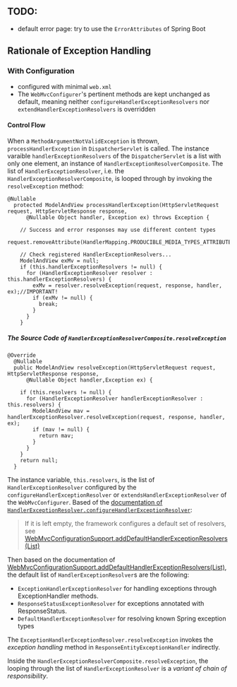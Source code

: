 ## TODO:
* default error page: try to use the `ErrorAttributes` of Spring Boot

## Rationale of Exception Handling
### With Configuration

* configured with minimal `web.xml`
* The `WebMvcConfigurer`'s pertinent methods are kept unchanged as default, meaning neither `configureHandlerExceptionResolvers` nor `extendHandlerExceptionResolvers` is overridden

#### Control Flow
When a `MethodArgumentNotValidException` is thrown, `processHandlerException` in `DispatcherServlet` is called. The instance varaible `handlerExceptionResolvers` of the `DispatcherServlet` is a list with only one element, an instance of `HandlerExceptionResolverComposite`. The list of `HandlerExceptionResolver`, i.e. the `HandlerExceptionResolverComposite`, is looped through by invoking the `resolveException` method:

```
@Nullable
  protected ModelAndView processHandlerException(HttpServletRequest request, HttpServletResponse response,
      @Nullable Object handler, Exception ex) throws Exception {

    // Success and error responses may use different content types
    request.removeAttribute(HandlerMapping.PRODUCIBLE_MEDIA_TYPES_ATTRIBUTE);

    // Check registered HandlerExceptionResolvers...
    ModelAndView exMv = null;
    if (this.handlerExceptionResolvers != null) {
      for (HandlerExceptionResolver resolver : this.handlerExceptionResolvers) {
        exMv = resolver.resolveException(request, response, handler, ex);//IMPORTANT!
        if (exMv != null) {
          break;
        }
      }
    }
```    

##### The Source Code of `HandlerExceptionResolverComposite.resolveException`

```
@Override
  @Nullable
  public ModelAndView resolveException(HttpServletRequest request, HttpServletResponse response,
      @Nullable Object handler,Exception ex) {

    if (this.resolvers != null) {
      for (HandlerExceptionResolver handlerExceptionResolver : this.resolvers) {
        ModelAndView mav = handlerExceptionResolver.resolveException(request, response, handler, ex);
        if (mav != null) {
          return mav;
        }
      }
    }
    return null;
  }
```
The instance variable, `this.resolvers`, is the list of `HandlerExceptionResolver` configured by the `configureHandlerExceptionResolver` or `extendsHandlerExceptionResolver` of the `WebMvcConfigurer`. Based of the [documentation of `HandlerExceptionResolver.configureHandlerExceptionResolver`](https://docs.spring.io/spring-framework/docs/current/javadoc-api/org/springframework/web/servlet/config/annotation/WebMvcConfigurer.html#configureHandlerExceptionResolvers-java.util.List-):

> If it is left empty, the framework configures a default set of resolvers, see [WebMvcConfigurationSupport.addDefaultHandlerExceptionResolvers(List)](https://docs.spring.io/spring-framework/docs/current/javadoc-api/org/springframework/web/servlet/config/annotation/WebMvcConfigurationSupport.html#addDefaultHandlerExceptionResolvers-java.util.List-)

Then based on the documentation of [WebMvcConfigurationSupport.addDefaultHandlerExceptionResolvers(List)](https://docs.spring.io/spring-framework/docs/current/javadoc-api/org/springframework/web/servlet/config/annotation/WebMvcConfigurationSupport.html#addDefaultHandlerExceptionResolvers-java.util.List-), the default list of `HandlerExceptionResolver`s are the following:

* `ExceptionHandlerExceptionResolver` for handling exceptions through ExceptionHandler methods.
* `ResponseStatusExceptionResolver` for exceptions annotated with ResponseStatus.
* `DefaultHandlerExceptionResolver` for resolving known Spring exception types

The `ExceptionHandlerExceptionResolver.resolveException` invokes the *exception handling* method in `ResponseEntityExceptionHandler` indirectly.

Inside the `HandlerExceptionResolverComposite.resolveException`, the looping through the list of `HandlerExceptionResolver` is a *variant of chain of responsibility*.



